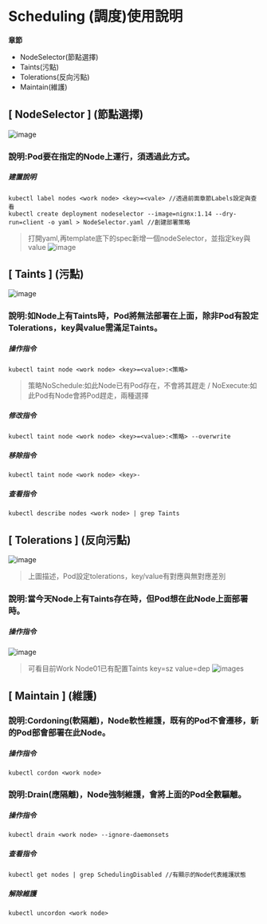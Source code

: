 # Scheduling (調度)使用說明
**章節** 
- NodeSelector(節點選擇) 
- Taints(污點)
- Tolerations(反向污點)
- Maintain(維護)

## [ NodeSelector ] (節點選擇)
![image](https://user-images.githubusercontent.com/39659664/223045866-6c756acc-0685-4c37-a041-79a631971308.png)
### 說明:Pod要在指定的Node上運行，須透過此方式。
##### 建置說明
    kubectl label nodes <work node> <key>=<vale> //透過前面章節Labels設定與查看
    kubectl create deployment nodeselector --image=nignx:1.14 --dry-run=client -o yaml > NodeSelector.yaml //創建部署策略
> 打開yaml,再template底下的spec新增一個nodeSelector，並指定key與value
![image](https://user-images.githubusercontent.com/39659664/223050664-0792fa78-bcb2-4459-81ef-9354a7ecb786.png)
## [ Taints ] (污點)
![image](https://user-images.githubusercontent.com/39659664/223072610-9031e728-d73e-4dbd-a279-b3744eeabf9c.png)
### 說明:如Node上有Taints時，Pod將無法部署在上面，除非Pod有設定Tolerations，key與value需滿足Taints。
##### 操作指令
    kubectl taint node <work node> <key>=<value>:<策略>
> 策略NoSchedule:如此Node已有Pod存在，不會將其趕走 / NoExecute:如此Pod有Node會將Pod趕走，兩種選擇
##### 修改指令
    kubectl taint node <work node> <key>=<value>:<策略> --overwrite
##### 移除指令
    kubectl taint node <work node> <key>-
##### 查看指令
    kubectl describe nodes <work node> | grep Taints
## [ Tolerations ] (反向污點)
![image](https://user-images.githubusercontent.com/39659664/223073507-ccc3346d-80e5-494c-80fa-387712206032.png)
> 上圖描述，Pod設定tolerations，key/value有對應與無對應差別
### 說明:當今天Node上有Taints存在時，但Pod想在此Node上面部署時。
##### 操作指令
![image](https://user-images.githubusercontent.com/39659664/223074198-17a099b9-4938-4012-9d2e-3f4c35a538d8.png)
> 可看目前Work Node01已有配置Taints key=sz value=dep
![image](https://user-images.githubusercontent.com/39659664/223075223-30fc6f97-29f0-4803-9cf4-8d0a51a24d17.png)s
## [ Maintain ] (維護)
### 說明:Cordoning(軟隔離)，Node軟性維護，既有的Pod不會遷移，新的Pod部會部署在此Node。
##### 操作指令
    kubectl cordon <work node>
### 說明:Drain(應隔離)，Node強制維護，會將上面的Pod全數驅離。
##### 操作指令
    kubectl drain <work node> --ignore-daemonsets
##### 查看指令
    kubectl get nodes | grep SchedulingDisabled //有顯示的Node代表維護狀態
##### 解除維護
    kubectl uncordon <work node>
